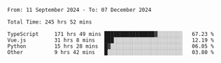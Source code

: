 <!--START_SECTION:waka-->

```abap
From: 11 September 2024 - To: 07 December 2024

Total Time: 245 hrs 52 mins

TypeScript     171 hrs 49 mins ████████████████▓░░░░░░░░   67.23 %
Vue.js         31 hrs 8 mins   ███░░░░░░░░░░░░░░░░░░░░░░   12.19 %
Python         15 hrs 28 mins  █▓░░░░░░░░░░░░░░░░░░░░░░░   06.05 %
Other          9 hrs 42 mins   █░░░░░░░░░░░░░░░░░░░░░░░░   03.80 %
```

<!--END_SECTION:waka-->
